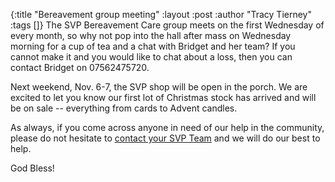 {:title "Bereavement group meeting"
 :layout :post
 :author "Tracy Tierney"
 :tags []}
The SVP Bereavement Care group meets on the first Wednesday of every month, so why not pop into the hall after mass on Wednesday morning for a cup of tea and a chat with Bridget and her team? If you cannot make it and you would like to chat about a loss, then you can contact Bridget on 07562475720.

Next weekend, Nov. 6-7, the SVP shop will be open in the porch. We are excited to let you know our first lot of Christmas stock has arrived and will be on sale -- everything from cards to Advent candles.

As always, if you come across anyone in need of our help in the community, please do not hesitate to [contact your SVP Team](../../pages-output/contact/) and we will do our best to help.

God Bless!
